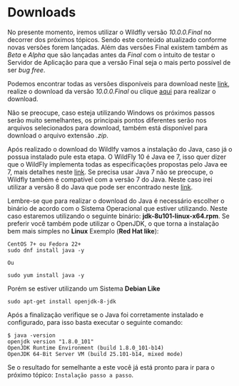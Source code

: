 # Downloads

  No presente momento, iremos utilizar o Wildfly versão *10.0.0.Final* no decorrer dos próximos tópicos. Sendo este conteúdo atualizado conforme novas versões forem lançadas.
  Além das versões Final existem também as *Beta* e *Alpha* que são lançadas antes da *Final* com o intuito de testar o Servidor de Aplicação para que a versão Final seja o mais perto possível de ser *bug free*.
  
  Podemos encontrar todas as versões disponíveis para download neste [link](http://wildfly.org/downloads/), realize o download da versão *10.0.0.Final* ou clique [aqui]( http://download.jboss.org/wildfly/10.0.0.Final/wildfly-10.0.0.Final.tar.gz) para realizar o download.
  
  Não se preocupe, caso esteja utilizando Windows os próximos passos serão muito semelhantes, os principais pontos diferentes serão nos arquivos selecionados para download, também está disponível para download o arquivo extensão *.zip*.
  
  Após realizado o download do Wildlfy vamos a instalação do Java, caso já o possua instalado pule esta etapa. O WildFly 10 é Java ee 7, isso quer dizer que o WildFly implementa todas as especificações propostas pelo Java ee 7, mais detalhes neste [link](https://docs.oracle.com/javaee/7/api/toc.htm).
  Se precisa usar Java 7 não se preocupe, o Wildfly também é compatível com a versão 7 do Java.
Neste caso irei utilizar a versão 8 do Java que pode ser encontrado neste [link](http://www.oracle.com/technetwork/java/javase/downloads/jdk8-downloads-2133151.html).

  Lembre-se que para realizar o download do Java é necessário escolher o binário de acordo com o Sistema Operacional que estiver utilizando. Neste caso estaremos utilizando o seguinte binário: **jdk-8u101-linux-x64.rpm**.
  Se preferir você também pode utilizar o OpenJDK, o que torna a instalação bem mais simples no **Linux**
  Exemplo (**Red Hat like**):
  

    CentOS 7+ ou Fedora 22+
    sudo dnf install java -y
    
    Ou
    
    sudo yum install java -y


  Porém se estiver utilizando um Sistema **Debian Like**
    

    sudo apt-get install openjdk-8-jdk

  
Após a finalização verifique se o Java foi corretamente instalado e configurado, para isso basta executar o seguinte comando:


```
$ java -version
openjdk version "1.8.0_101"
OpenJDK Runtime Environment (build 1.8.0_101-b14)
OpenJDK 64-Bit Server VM (build 25.101-b14, mixed mode)

```

Se o resultado for semelhante a este você já está pronto para ir para o próximo tópico: `Instalação passo a passo`.